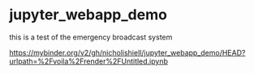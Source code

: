 # jupyter_webapp_demo
this is a test of the emergency broadcast system


https://mybinder.org/v2/gh/nicholishiell/jupyter_webapp_demo/HEAD?urlpath=%2Fvoila%2Frender%2FUntitled.ipynb
